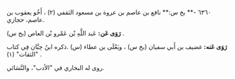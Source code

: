 ٦٣٦٠ -** بخ س:** نافع بن عاصم بن عروة بن مسعود الثقفي (٢) ، أَخُو يعقوب بن عاصم، حجازي.

**رَوَى عَن:** عَبد اللَّهِ بْن عَمْرو بْن العاص (بخ س) .

**رَوَى عَنه:** غضيف بن أَبي سفيان (بخ س) ، ويَعْلَى بن عطاء (س) .ذكره ابنُ حِبَّان فِي كتاب "الثقات" (١) .

روى له البخاري في "الأدب"، والنَّسَائي.